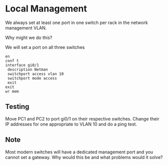 # Local Management

We always set at least one port in one switch per rack in the network management VLAN.&#x20;

Why might we do this?&#x20;

We will set a port on all three switches

```
en
conf t
interface gi0/1
 description Netman
 switchport access vlan 10
 switchport mode access 
 exit
exit
wr mem
```

## Testing

Move PC1 and PC2 to port gi0/1 on their respective switches. Change their IP addresses for one appropriate to VLAN 10 and do a ping test.

## Note

Most modern switches will have a dedicated management port and you cannot set a gateway. Why would this be and what problems would it solve?
